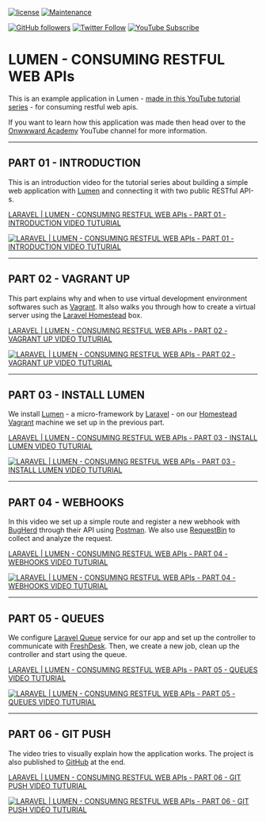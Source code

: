 [![license](https://img.shields.io/github/license/onwwward/lumen_consuming-restful-web-apis.svg?maxAge=2592000?style=plastic)]()
[![Maintenance](https://img.shields.io/maintenance/yes/2016.svg?maxAge=2592000)]()

[![GitHub followers](https://img.shields.io/github/followers/onwwward.svg?style=social&label=Follow&maxAge=2592000)]()
[![Twitter Follow](https://img.shields.io/twitter/follow/onwwward.svg?style=social&label=Follow&maxAge=2592000)]()
[![YouTube Subscribe](https://img.shields.io/badge/Subscribe-Onwwward-red.svg?style=social&maxAge=2592000&logo=data%3Aimage%2Fpng%3Bbase64%2CiVBORw0KGgoAAAANSUhEUgAAABQAAAAOCAMAAAAYGszCAAABSlBMVEXDGh7iKybEGh7gKibBGB7BGB7jLCfGGx%2FeKSXBGB3BGB3kLCfJHSDbKCTBGB3kLCfBGB3MHyHkLCfZJiTBGB3kLCfBGB3BGB3kLCfBGB3kLCfBGB3kLCfBGB3OICHXJSPkLCfRIiLTIyLkmprdamzcYGHcZmbrrq7zvb3XREPhZWP0zs%2F1y8vTIiPNIyX%2F%2F%2F%2FKDhDQHx%2FVGBXaIR78%2F%2F%2F%2B%2F%2F%2F%2F%2F%2F%2FRNTfXPT3ZPz7cQkHfRkTUFxXWQ0TcLCn88vL%2F%2F%2F%2FECAvEGh7GBQfGGx7GGx%2FGHB%2FHFRjIGRvJHSDJHiHKFxnKGBrLDA3LERLMHyHMICLOFRTOICHOISLRFhXRHh7RIiLTHRzTIyLUFxXWEQ%2FWISDXGxnXJSPXJSTYExDZIiDZJiTZJyXbIyDbJyPbKCTbKCXdIR3eJiLeKSXeKibhKib9%2BPj%2F%2F%2F%2F09AxPAAAAQXRSTlMAAGNkgYSFvr%2FS2Nna2uPk5ubm5%2Bnp6uvr7e3u7u%2Fv7%2B%2Fx8fX3%2BPj4%2BPn5%2Bfn6%2B%2Fv8%2FPz8%2FPz8%2Ff39%2Ff3%2B%2Fv7%2B%2FoaM0CAAAAC4SURBVBgZBcFBSpwxGADQ9ydfhmEUxI07C92V0u69kHfyPi5EvIEXGNwpdsBOki%2B%2Bt22tRa21lDAy55yj9yj3AAAeoiVsuQqAFm3Aej39ibqAFrsBfZ5e9r92ZcGu3txmZs73K%2F%2Fevi5lZh6jdhhr3Xk6fvzeUGMlzPXX81eN3LBiDpjtcZwvfrZcmPE5Ic%2Bnw499neAz%2Bhm268Ou5H%2BgRx%2BwZV0DoEefgATQN9FaiVJLkZlz5Oj9GzkmXNH4w3WiAAAAAElFTkSuQmCC)](https://www.youtube.com/channel/UCABdZLLRuefXQW4Eo9oi6Jw)

# LUMEN - CONSUMING RESTFUL WEB APIs

This is an example application in Lumen - [made in this YouTube tutorial series](https://www.youtube.com/playlist?list=PLCrHQ9zkkEIMB3Gbq_D2c8OKS_mEP_BWv) - for consuming restful web apis. 

If you want to learn how this application was made then head over to the [Onwwward Academy](https://www.youtube.com/channel/UCABdZLLRuefXQW4Eo9oi6Jw) YouTube channel for more information.

---
## PART 01 - INTRODUCTION 

This is an introduction video for the tutorial series about building a simple web application with [Lumen](https://lumen.laravel.com) and connecting it with two public RESTful API-s.

[LARAVEL | LUMEN - CONSUMING RESTFUL WEB APIs - PART 01 - INTRODUCTION VIDEO TUTURIAL](https://youtu.be/sLvKT-lW96g)

[![LARAVEL | LUMEN - CONSUMING RESTFUL WEB APIs - PART 01 - INTRODUCTION VIDEO TUTURIAL](http://img.youtube.com/vi/sLvKT-lW96g/mqdefault.jpg)](https://youtu.be/sLvKT-lW96g)

---
## PART 02 - VAGRANT UP 

This part explains why and when to use virtual development environment softwares such as [Vagrant](https://www.vagrantup.com/). It also walks you through how to create a virtual server using the [Laravel Homestead](https://laravel.com/docs/5.2/homestead) box.

[LARAVEL | LUMEN - CONSUMING RESTFUL WEB APIs - PART 02 - VAGRANT UP VIDEO TUTURIAL](https://youtu.be/ZqbhxBAhsS4)

[![LARAVEL | LUMEN - CONSUMING RESTFUL WEB APIs - PART 02 - VAGRANT UP VIDEO TUTURIAL](http://img.youtube.com/vi/ZqbhxBAhsS4/mqdefault.jpg)](https://youtu.be/ZqbhxBAhsS4)

---
## PART 03 - INSTALL LUMEN

We install [Lumen](https://lumen.laravel.com) - a micro-framework by [Laravel](https://laravel.com) - on our [Homestead](https://laravel.com/docs/5.2/homestead) [Vagrant](https://www.vagrantup.com/) machine we set up in the previous part.  

[LARAVEL | LUMEN - CONSUMING RESTFUL WEB APIs - PART 03 - INSTALL LUMEN VIDEO TUTURIAL](https://youtu.be/-cWbhu6SHG0)

[![LARAVEL | LUMEN - CONSUMING RESTFUL WEB APIs - PART 03 - INSTALL LUMEN VIDEO TUTURIAL](http://img.youtube.com/vi/-cWbhu6SHG0/mqdefault.jpg)](https://youtu.be/-cWbhu6SHG0)

---
## PART 04 - WEBHOOKS

In this video we set up a simple route and register a new webhook with [BugHerd](https://bugherd.com/) through their API using [Postman](https://www.getpostman.com/). We also use [RequestBin](https://requestb.in/) to collect and analyze the request.

[LARAVEL | LUMEN - CONSUMING RESTFUL WEB APIs - PART 04 - WEBHOOKS VIDEO TUTURIAL](https://youtu.be/ptWprAWfH2w)

[![LARAVEL | LUMEN - CONSUMING RESTFUL WEB APIs - PART 04 - WEBHOOKS VIDEO TUTURIAL](http://img.youtube.com/vi/ptWprAWfH2w/mqdefault.jpg)](https://youtu.be/ptWprAWfH2w)

---
## PART 05 - QUEUES

We configure [Laravel Queue](https://laravel.com/docs/5.2/queues) service for our app and set up the controller to communicate with [FreshDesk](https://freshdesk.com). Then, we create a new job, clean up the controller and start using the queue. 

[LARAVEL | LUMEN - CONSUMING RESTFUL WEB APIs - PART 05 - QUEUES VIDEO TUTURIAL](https://youtu.be/FX5A5uH8MTQ)

[![LARAVEL | LUMEN - CONSUMING RESTFUL WEB APIs - PART 05 - QUEUES VIDEO TUTURIAL](http://img.youtube.com/vi/FX5A5uH8MTQ/mqdefault.jpg)](https://youtu.be/FX5A5uH8MTQ)

---
## PART 06 - GIT PUSH

The video tries to visually explain how the application works. The project is also published to [GitHub](https://github.com/) at the end. 

[LARAVEL | LUMEN - CONSUMING RESTFUL WEB APIs - PART 06 - GIT PUSH VIDEO TUTURIAL](https://youtu.be/nZFnnGHMwHA)

[![LARAVEL | LUMEN - CONSUMING RESTFUL WEB APIs - PART 06 - GIT PUSH VIDEO TUTURIAL](http://img.youtube.com/vi/nZFnnGHMwHA/mqdefault.jpg)](https://youtu.be/nZFnnGHMwHA)

